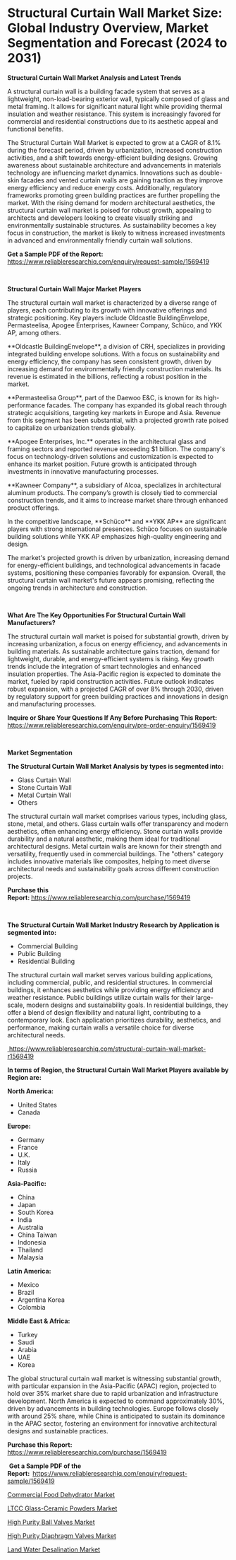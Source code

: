 <p><h1>Structural Curtain Wall Market Size: Global Industry Overview, Market Segmentation and Forecast (2024 to 2031)</h1></p><p><strong>Structural Curtain Wall Market Analysis and Latest Trends</strong></p>
<p><p>A structural curtain wall is a building facade system that serves as a lightweight, non-load-bearing exterior wall, typically composed of glass and metal framing. It allows for significant natural light while providing thermal insulation and weather resistance. This system is increasingly favored for commercial and residential constructions due to its aesthetic appeal and functional benefits.</p><p>The Structural Curtain Wall Market is expected to grow at a CAGR of 8.1% during the forecast period, driven by urbanization, increased construction activities, and a shift towards energy-efficient building designs. Growing awareness about sustainable architecture and advancements in materials technology are influencing market dynamics. Innovations such as double-skin facades and vented curtain walls are gaining traction as they improve energy efficiency and reduce energy costs. Additionally, regulatory frameworks promoting green building practices are further propelling the market. With the rising demand for modern architectural aesthetics, the structural curtain wall market is poised for robust growth, appealing to architects and developers looking to create visually striking and environmentally sustainable structures. As sustainability becomes a key focus in construction, the market is likely to witness increased investments in advanced and environmentally friendly curtain wall solutions.</p></p>
<p><strong>Get a Sample PDF of the Report:&nbsp;</strong> <a href="https://www.reliableresearchiq.com/enquiry/request-sample/1569419?utm_campaign=1094&utm_medium=2&utm_source=Github&utm_content=ia&utm_term=14102024&utm_id=structural-curtain-wall">https://www.reliableresearchiq.com/enquiry/request-sample/1569419</a></p>
<p>&nbsp;</p>
<p><strong>Structural Curtain Wall Major Market Players</strong></p>
<p><p>The structural curtain wall market is characterized by a diverse range of players, each contributing to its growth with innovative offerings and strategic positioning. Key players include Oldcastle BuildingEnvelope, Permasteelisa, Apogee Enterprises, Kawneer Company, Schüco, and YKK AP, among others.</p><p>**Oldcastle BuildingEnvelope**, a division of CRH, specializes in providing integrated building envelope solutions. With a focus on sustainability and energy efficiency, the company has seen consistent growth, driven by increasing demand for environmentally friendly construction materials. Its revenue is estimated in the billions, reflecting a robust position in the market.</p><p>**Permasteelisa Group**, part of the Daewoo E&C, is known for its high-performance facades. The company has expanded its global reach through strategic acquisitions, targeting key markets in Europe and Asia. Revenue from this segment has been substantial, with a projected growth rate poised to capitalize on urbanization trends globally.</p><p>**Apogee Enterprises, Inc.** operates in the architectural glass and framing sectors and reported revenue exceeding $1 billion. The company's focus on technology-driven solutions and customization is expected to enhance its market position. Future growth is anticipated through investments in innovative manufacturing processes.</p><p>**Kawneer Company**, a subsidiary of Alcoa, specializes in architectural aluminum products. The company’s growth is closely tied to commercial construction trends, and it aims to increase market share through enhanced product offerings.</p><p>In the competitive landscape, **Schüco** and **YKK AP** are significant players with strong international presences. Schüco focuses on sustainable building solutions while YKK AP emphasizes high-quality engineering and design.</p><p>The market's projected growth is driven by urbanization, increasing demand for energy-efficient buildings, and technological advancements in facade systems, positioning these companies favorably for expansion. Overall, the structural curtain wall market's future appears promising, reflecting the ongoing trends in architecture and construction.</p></p>
<p>&nbsp;</p>
<p><strong>What Are The Key Opportunities For Structural Curtain Wall Manufacturers?</strong></p>
<p><p>The structural curtain wall market is poised for substantial growth, driven by increasing urbanization, a focus on energy efficiency, and advancements in building materials. As sustainable architecture gains traction, demand for lightweight, durable, and energy-efficient systems is rising. Key growth trends include the integration of smart technologies and enhanced insulation properties. The Asia-Pacific region is expected to dominate the market, fueled by rapid construction activities. Future outlook indicates robust expansion, with a projected CAGR of over 8% through 2030, driven by regulatory support for green building practices and innovations in design and manufacturing processes.</p></p>
<p><strong>Inquire or Share Your Questions If Any Before Purchasing This Report:</strong> <a href="https://www.reliableresearchiq.com/enquiry/pre-order-enquiry/1569419?utm_campaign=1094&utm_medium=2&utm_source=Github&utm_content=ia&utm_term=14102024&utm_id=structural-curtain-wall">https://www.reliableresearchiq.com/enquiry/pre-order-enquiry/1569419</a></p>
<p>&nbsp;</p>
<p><strong>Market Segmentation</strong></p>
<p><strong>The Structural Curtain Wall Market Analysis by types is segmented into:</strong></p>
<p><ul><li>Glass Curtain Wall</li><li>Stone Curtain Wall</li><li>Metal Curtain Wall</li><li>Others</li></ul></p>
<p><p>The structural curtain wall market comprises various types, including glass, stone, metal, and others. Glass curtain walls offer transparency and modern aesthetics, often enhancing energy efficiency. Stone curtain walls provide durability and a natural aesthetic, making them ideal for traditional architectural designs. Metal curtain walls are known for their strength and versatility, frequently used in commercial buildings. The "others" category includes innovative materials like composites, helping to meet diverse architectural needs and sustainability goals across different construction projects.</p></p>
<p><strong>Purchase this Report:&nbsp;</strong><a href="https://www.reliableresearchiq.com/purchase/1569419?utm_campaign=1094&utm_medium=2&utm_source=Github&utm_content=ia&utm_term=14102024&utm_id=structural-curtain-wall">https://www.reliableresearchiq.com/purchase/1569419</a></p>
<p>&nbsp;</p>
<p><strong>The Structural Curtain Wall Market Industry Research by Application is segmented into:</strong></p>
<p><ul><li>Commercial Building</li><li>Public Building</li><li>Residential Building</li></ul></p>
<p><p>The structural curtain wall market serves various building applications, including commercial, public, and residential structures. In commercial buildings, it enhances aesthetics while providing energy efficiency and weather resistance. Public buildings utilize curtain walls for their large-scale, modern designs and sustainability goals. In residential buildings, they offer a blend of design flexibility and natural light, contributing to a contemporary look. Each application prioritizes durability, aesthetics, and performance, making curtain walls a versatile choice for diverse architectural needs.</p></p>
<p><a href="https://www.reliableresearchiq.com/structural-curtain-wall-market-r1569419?utm_campaign=1094&utm_medium=2&utm_source=Github&utm_content=ia&utm_term=14102024&utm_id=structural-curtain-wall">&nbsp;https://www.reliableresearchiq.com/structural-curtain-wall-market-r1569419</a></p>
<p><strong>In terms of Region, the Structural Curtain Wall Market Players available by Region are:</strong></p>
<p>
    <p> <strong> North America: </strong>
        <ul>
            <li>United States</li>
            <li>Canada</li>
        </ul>
        </p> 
    <p> <strong> Europe: </strong>
        <ul>
            <li>Germany</li>
            <li>France</li>
            <li>U.K.</li>
            <li>Italy</li>
            <li>Russia</li>
        </ul>
        </p> 
    <p> <strong> Asia-Pacific: </strong>
        <ul>
            <li>China</li>
            <li>Japan</li>
            <li>South Korea</li>
            <li>India</li>
            <li>Australia</li>
            <li>China Taiwan</li>
            <li>Indonesia</li>
            <li>Thailand</li>
            <li>Malaysia</li>
        </ul>
        </p> 
    <p> <strong> Latin America: </strong>
        <ul>
            <li>Mexico</li>
            <li>Brazil</li>
            <li>Argentina Korea</li>
            <li>Colombia</li>
        </ul>
        </p> 
    <p> <strong> Middle East & Africa: </strong>
        <ul>
            <li>Turkey</li>
            <li>Saudi</li>
            <li>Arabia</li>
            <li>UAE</li>
            <li>Korea</li>
        </ul>
    </p>
    </p>
<p><p>The global structural curtain wall market is witnessing substantial growth, with particular expansion in the Asia-Pacific (APAC) region, projected to hold over 35% market share due to rapid urbanization and infrastructure development. North America is expected to command approximately 30%, driven by advancements in building technologies. Europe follows closely with around 25% share, while China is anticipated to sustain its dominance in the APAC sector, fostering an environment for innovative architectural designs and sustainable practices.</p></p>
<p><strong>Purchase this Report: </strong><a href="https://www.reliableresearchiq.com/purchase/1569419?utm_campaign=1094&utm_medium=2&utm_source=Github&utm_content=ia&utm_term=14102024&utm_id=structural-curtain-wall">https://www.reliableresearchiq.com/purchase/1569419</a></p>
<p>&nbsp;<strong>Get a Sample PDF of the Report:&nbsp;&nbsp;</strong><a href="https://www.reliableresearchiq.com/enquiry/request-sample/1569419?utm_campaign=1094&utm_medium=2&utm_source=Github&utm_content=ia&utm_term=14102024&utm_id=structural-curtain-wall">https://www.reliableresearchiq.com/enquiry/request-sample/1569419</a></p>
<p><strong></strong></p>
<p><p><a href="https://github.com/denishaucarn/Market-Research-Report-List-1/blob/main/commercial-food-dehydrator-market.md?utm_campaign=1094&utm_medium=2&utm_source=Github&utm_content=ia&utm_term=14102024&utm_id=structural-curtain-wall">Commercial Food Dehydrator Market</a></p><p><a href="https://www.linkedin.com/pulse/ltcc-glass-ceramic-powders-market-navigating-challenges-unlocking-dcs2f?trk=public_post_embed_feed-article-content&utm_campaign=1094&utm_medium=2&utm_source=Github&utm_content=ia&utm_term=14102024&utm_id=structural-curtain-wall">LTCC Glass-Ceramic Powders Market</a></p><p><a href="https://www.linkedin.com/pulse/high-purity-ball-valves-market-velocity-57-cagr-trajectory-2024-2031-dqymf?trk=public_post_embed_feed-article-content&utm_campaign=1094&utm_medium=2&utm_source=Github&utm_content=ia&utm_term=14102024&utm_id=structural-curtain-wall">High Purity Ball Valves Market</a></p><p><a href="https://www.linkedin.com/pulse/high-purity-diaphragm-valves-market-growth-outlook-from-2024-osgbf?trk=public_post_embed_feed-article-content&utm_campaign=1094&utm_medium=2&utm_source=Github&utm_content=ia&utm_term=14102024&utm_id=structural-curtain-wall">High Purity Diaphragm Valves Market</a></p><p><a href="https://github.com/crupardgu/Market-Research-Report-List-1/blob/main/land-water-desalination-market.md?utm_campaign=1094&utm_medium=2&utm_source=Github&utm_content=ia&utm_term=14102024&utm_id=structural-curtain-wall">Land Water Desalination Market</a></p></p>
